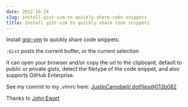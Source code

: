 ```yaml
---
date: 2012-10-24
slug: install-gist-vim-to-quickly-share-code-snippets
title: Install gist-vim to quickly share code snippets
---
```


Install [gist-vim](https://github.com/mattn/gist-vim) to quickly share code snippets.

`:Gist` posts the current buffer, or the current selection

It can open your browser and/or copy the url to the clipboard, default to public or private gists, detect the filetype of the code snippet, and also supports GitHub Enterprise.

See my commit to my .vimrc here: [JustinCampbell/.dotfiles@013b082](https://github.com/JustinCampbell/.dotfiles/commit/013b0828d8a0dbc84c06f952189ad350bcef78cb)

Thanks to [John Ewart](https://github.com/johnewart)
